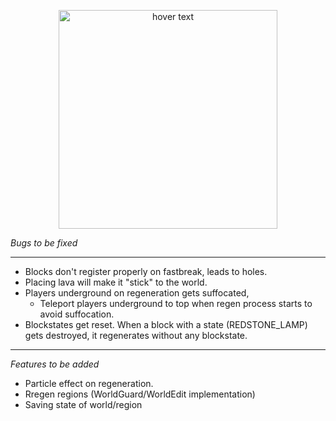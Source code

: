 

<p align="center">
  <img src="https://i.imgur.com/nHOUlWa.png" width="350" title="hover text">
</p>


*Bugs to be fixed*
***

 - Blocks don't register properly on fastbreak, leads to holes.
 - Placing lava will make it "stick" to the world.
 - Players underground on regeneration gets suffocated,
    - Teleport players underground to top when regen process starts to avoid suffocation.
 - Blockstates get reset. When a block with a state (REDSTONE_LAMP) gets destroyed, it regenerates without any blockstate.

***
*Features to be added*

 - Particle effect on regeneration.
 - Rregen regions (WorldGuard/WorldEdit implementation)
 - Saving state of world/region
